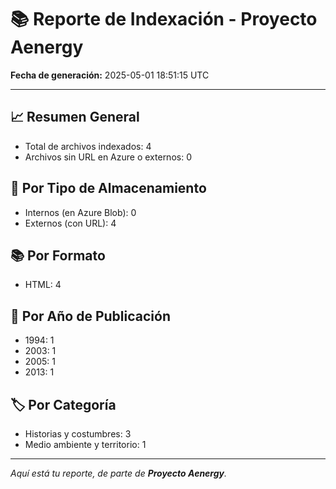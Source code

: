 # 📚 Reporte de Indexación - Proyecto Aenergy
**Fecha de generación:** 2025-05-01 18:51:15 UTC

---

## 📈 Resumen General
- Total de archivos indexados: 4
- Archivos sin URL en Azure o externos: 0

## 🔐 Por Tipo de Almacenamiento
- Internos (en Azure Blob): 0
- Externos (con URL): 4

## 📚 Por Formato
- HTML: 4

## 📅 Por Año de Publicación
- 1994: 1
- 2003: 1
- 2005: 1
- 2013: 1

## 🏷️ Por Categoría
- Historias y costumbres: 3
- Medio ambiente y territorio: 1

---

_Aquí está tu reporte, de parte de **Proyecto Aenergy**._
